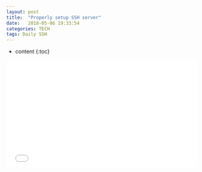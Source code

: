 ```yaml
---
layout: post
title:  "Properly setup SSH server"
date:   2018-05-06 19:33:54
categories: TECH
tags: Daily SSH
---
```


* content
{:toc}

<style type="text/css">
	.youtube_container {
	position: relative;
	width: 100%;
	height: 0;
	padding-bottom: 56.25%;
	}

	.video {
	    position: absolute;
	    top: 0;
	    left: 0;
	    width: 100%;
	    height: 100%;
	}
</style>

<div class="youtube_container">
<iframe src="//www.youtube.com/embed/Xi5CSNw_9f0"
frameborder="0" allowfullscreen class="video"></iframe>
</div>

